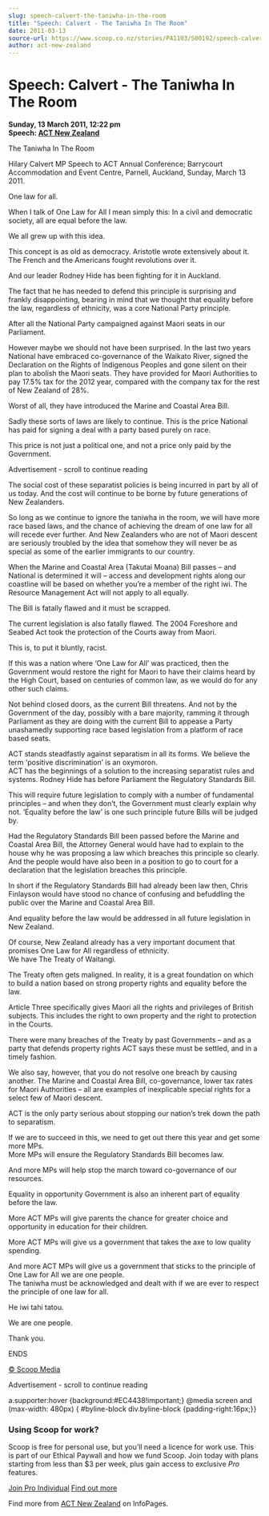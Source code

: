 ```yaml
---
slug: speech-calvert-the-taniwha-in-the-room
title: "Speech: Calvert - The Taniwha In The Room"
date: 2011-03-13
source-url: https://www.scoop.co.nz/stories/PA1103/S00192/speech-calvert-the-taniwha-in-the-room.htm
author: act-new-zealand
---
```

Speech: Calvert - The Taniwha In The Room
=========================================

**Sunday, 13 March 2011, 12:22 pm**  
**Speech: [ACT New Zealand](https://info.scoop.co.nz/ACT_New_Zealand)**

The Taniwha In The Room

Hilary Calvert MP Speech to ACT Annual Conference; Barrycourt Accommodation and Event Centre, Parnell, Auckland, Sunday, March 13 2011.

One law for all.

When I talk of One Law for All I mean simply this: In a civil and democratic society, all are equal before the law.

We all grew up with this idea.

This concept is as old as democracy. Aristotle wrote extensively about it. The French and the Americans fought revolutions over it.

And our leader Rodney Hide has been fighting for it in Auckland.

The fact that he has needed to defend this principle is surprising and frankly disappointing, bearing in mind that we thought that equality before the law, regardless of ethnicity, was a core National Party principle.

After all the National Party campaigned against Maori seats in our Parliament.

However maybe we should not have been surprised. In the last two years National have embraced co-governance of the Waikato River, signed the Declaration on the Rights of Indigenous Peoples and gone silent on their plan to abolish the Maori seats. They have provided for Maori Authorities to pay 17.5% tax for the 2012 year, compared with the company tax for the rest of New Zealand of 28%.

Worst of all, they have introduced the Marine and Coastal Area Bill.

Sadly these sorts of laws are likely to continue. This is the price National has paid for signing a deal with a party based purely on race.

This price is not just a political one, and not a price only paid by the Government.

Advertisement - scroll to continue reading





The social cost of these separatist policies is being incurred in part by all of us today. And the cost will continue to be borne by future generations of New Zealanders.

So long as we continue to ignore the taniwha in the room, we will have more race based laws, and the chance of achieving the dream of one law for all will recede ever further. And New Zealanders who are not of Maori descent are seriously troubled by the idea that somehow they will never be as special as some of the earlier immigrants to our country.

When the Marine and Coastal Area (Takutai Moana) Bill passes – and National is determined it will – access and development rights along our coastline will be based on whether you’re a member of the right iwi. The Resource Management Act will not apply to all equally.

The Bill is fatally flawed and it must be scrapped.

The current legislation is also fatally flawed. The 2004 Foreshore and Seabed Act took the protection of the Courts away from Maori.

This is, to put it bluntly, racist.

If this was a nation where ‘One Law for All’ was practiced, then the Government would restore the right for Maori to have their claims heard by the High Court, based on centuries of common law, as we would do for any other such claims.

Not behind closed doors, as the current Bill threatens. And not by the Government of the day, possibly with a bare majority, ramming it through Parliament as they are doing with the current Bill to appease a Party unashamedly supporting race based legislation from a platform of race based seats.

ACT stands steadfastly against separatism in all its forms. We believe the term ‘positive discrimination’ is an oxymoron.  
ACT has the beginnings of a solution to the increasing separatist rules and systems. Rodney Hide has before Parliament the Regulatory Standards Bill.

This will require future legislation to comply with a number of fundamental principles – and when they don’t, the Government must clearly explain why not. ‘Equality before the law’ is one such principle future Bills will be judged by.

Had the Regulatory Standards Bill been passed before the Marine and Coastal Area Bill, the Attorney General would have had to explain to the house why he was proposing a law which breaches this principle so clearly. And the people would have also been in a position to go to court for a declaration that the legislation breaches this principle.

In short if the Regulatory Standards Bill had already been law then, Chris Finlayson would have stood no chance of confusing and befuddling the public over the Marine and Coastal Area Bill.

And equality before the law would be addressed in all future legislation in New Zealand.

Of course, New Zealand already has a very important document that promises One Law for All regardless of ethnicity.  
We have The Treaty of Waitangi.

The Treaty often gets maligned. In reality, it is a great foundation on which to build a nation based on strong property rights and equality before the law.

Article Three specifically gives Maori all the rights and privileges of British subjects. This includes the right to own property and the right to protection in the Courts.

There were many breaches of the Treaty by past Governments – and as a party that defends property rights ACT says these must be settled, and in a timely fashion.

We also say, however, that you do not resolve one breach by causing another. The Marine and Coastal Area Bill, co-governance, lower tax rates for Maori Authorities – all are examples of inexplicable special rights for a select few of Maori descent.

ACT is the only party serious about stopping our nation’s trek down the path to separatism.

If we are to succeed in this, we need to get out there this year and get some more MPs.  
More MPs will ensure the Regulatory Standards Bill becomes law.

And more MPs will help stop the march toward co-governance of our resources.

Equality in opportunity Government is also an inherent part of equality before the law.

More ACT MPs will give parents the chance for greater choice and opportunity in education for their children.

More ACT MPs will give us a government that takes the axe to low quality spending.

And more ACT MPs will give us a government that sticks to the principle of One Law for All we are one people.  
The taniwha must be acknowledged and dealt with if we are ever to respect the principle of one law for all.

He iwi tahi tatou.

We are one people.

Thank you.

ENDS  

[© Scoop Media](http://www.scoop.co.nz/about/terms.html)  

Advertisement - scroll to continue reading



a.supporter:hover {background:#EC4438!important;} @media screen and (max-width: 480px) { #byline-block div.byline-block {padding-right:16px;}}

### Using Scoop for work?

Scoop is free for personal use, but you’ll need a licence for work use. This is part of our Ethical Paywall and how we fund Scoop. Join today with plans starting from less than $3 per week, plus gain access to exclusive _Pro_ features.  
  
[Join Pro Individual](https://pro.scoop.co.nz/Individual/?from=ProIn24) [Find out more](https://pro.scoop.co.nz/using-scoop-for-work/?from=ProIn24)

Find more from [ACT New Zealand](https://info.scoop.co.nz/ACT_New_Zealand) on InfoPages.